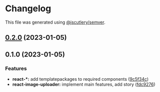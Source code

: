# Changelog

This file was generated using [@jscutlery/semver](https://github.com/jscutlery/semver).

## [0.2.0](https://gitlab.migoinc.com/migotv/paintbox/compare/react-image-uploader@0.1.0...react-image-uploader@0.2.0) (2023-01-05)

## 0.1.0 (2023-01-05)


### Features

* **react-*:** add templatepackages to required components ([9c5f34c](https://gitlab.migoinc.com/migotv/paintbox/commit/9c5f34c7228b7d09f82fbb8409fd1a1edcefed45))
* **react-image-uploader:** implement main features, add story ([fdc9276](https://gitlab.migoinc.com/migotv/paintbox/commit/fdc9276e6f4ce270fd5f9c15b544e5d04d158ffd))
